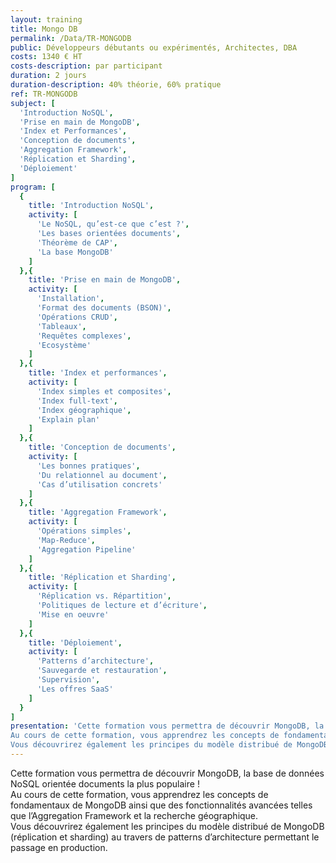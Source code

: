 ```yaml
---
layout: training
title: Mongo DB
permalink: /Data/TR-MONGODB
public: Développeurs débutants ou expérimentés, Architectes, DBA
costs: 1340 € HT
costs-description: par participant
duration: 2 jours
duration-description: 40% théorie, 60% pratique
ref: TR-MONGODB
subject: [
  'Introduction NoSQL',
  'Prise en main de MongoDB',
  'Index et Performances',
  'Conception de documents',
  'Aggregation Framework',
  'Réplication et Sharding',
  'Déploiement'
]
program: [
  {
    title: 'Introduction NoSQL',
    activity: [
      'Le NoSQL, qu’est-ce que c’est ?',
      'Les bases orientées documents',
      'Théorème de CAP',
      'La base MongoDB'
    ]
  },{
    title: 'Prise en main de MongoDB',
    activity: [
      'Installation',
      'Format des documents (BSON)',
      'Opérations CRUD',
      'Tableaux',
      'Requêtes complexes',
      'Ecosystème'
    ]
  },{
    title: 'Index et performances',
    activity: [
      'Index simples et composites',
      'Index full-text',
      'Index géographique',
      'Explain plan'
    ]
  },{
    title: 'Conception de documents',
    activity: [
      'Les bonnes pratiques',
      'Du relationnel au document',
      'Cas d’utilisation concrets'
    ]
  },{
    title: 'Aggregation Framework',
    activity: [
      'Opérations simples',
      'Map-Reduce',
      'Aggregation Pipeline'
    ]
  },{
    title: 'Réplication et Sharding',
    activity: [
      'Réplication vs. Répartition',
      'Politiques de lecture et d’écriture',
      'Mise en oeuvre'
    ]
  },{
    title: 'Déploiement',
    activity: [
      'Patterns d’architecture',
      'Sauvegarde et restauration',
      'Supervision',
      'Les offres SaaS'
    ]
  }
]
presentation: 'Cette formation vous permettra de découvrir MongoDB, la base de données NoSQL orientée documents la plus populaire !
Au cours de cette formation, vous apprendrez les concepts de fondamentaux de MongoDB ainsi que des fonctionnalités avancées telles que l’Aggregation Framework et la recherche géographique.
Vous découvrirez également les principes du modèle distribué de MongoDB (réplication et sharding) au travers de patterns d’architecture permettant le passage en production.'
---
```


Cette formation vous permettra de découvrir MongoDB, la base de données NoSQL orientée documents la plus populaire !  
Au cours de cette formation, vous apprendrez les concepts de fondamentaux de MongoDB ainsi que des fonctionnalités avancées telles que l’Aggregation Framework et la recherche géographique.  
Vous découvrirez également les principes du modèle distribué de MongoDB (réplication et sharding) au travers de patterns d’architecture permettant le passage en production.  
